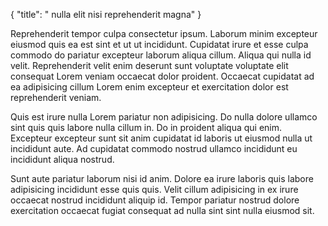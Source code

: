 {
"title": " nulla elit nisi reprehenderit magna"
}

Reprehenderit tempor culpa consectetur ipsum. Laborum minim excepteur eiusmod quis ea est sint et ut ut incididunt. Cupidatat irure et esse culpa commodo do pariatur excepteur laborum aliqua cillum. Aliqua qui nulla id velit. Reprehenderit velit enim deserunt sunt voluptate voluptate elit consequat Lorem veniam occaecat dolor proident. Occaecat cupidatat ad ea adipisicing cillum Lorem enim excepteur et exercitation dolor est reprehenderit veniam.

Quis est irure nulla Lorem pariatur non adipisicing. Do nulla dolore ullamco sint quis quis labore nulla cillum in. Do in proident aliqua qui enim. Excepteur excepteur sunt sit anim cupidatat id laboris ut eiusmod nulla ut incididunt aute. Ad cupidatat commodo nostrud ullamco incididunt eu incididunt aliqua nostrud.

Sunt aute pariatur laborum nisi id anim. Dolore ea irure laboris quis labore adipisicing incididunt esse quis quis. Velit cillum adipisicing in ex irure occaecat nostrud incididunt aliquip id. Tempor pariatur nostrud dolore exercitation occaecat fugiat consequat ad nulla sint sint nulla eiusmod sit.